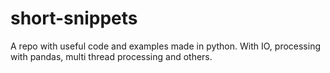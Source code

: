 # short-snippets
A repo with useful code and examples made in python. With IO, processing with pandas, multi thread processing and others.
